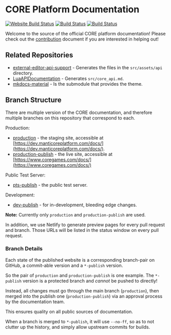 # CORE Platform Documentation

[![Website Build Status](https://api.netlify.com/api/v1/badges/c0780d7f-a678-49fd-b50e-ffe26f95147f/deploy-status)](https://app.netlify.com/sites/manticore-docs/deploys) [![Build Status](https://github.com/ManticoreGamesInc/platform-documentation/workflows/Build%20&%20Deploy%20(Production)/badge.svg)](https://github.com/ManticoreGamesInc/platform-documentation/actions?query=workflow%3A%22Build+%26+Deploy+%28Production%29%22) [![Build Status](https://github.com/ManticoreGamesInc/platform-documentation/workflows/Build%20&%20Deploy%20(Production-Publish)/badge.svg)](https://github.com/ManticoreGamesInc/platform-documentation/actions?query=workflow%3A%22Build+%26+Deploy+%28Production-Publish%29%22)


Welcome to the source of the official CORE platform documentation! Please check out the [contribution](CONTRIBUTING.MD) document if you are interested in
helping out!

## Related Repositories

- [external-editor-api-support](https://github.com/ManticoreGamesInc/external-editor-api-support) - Generates the files in the `src/assets/api` directory.
- [LuaAPIDocumentation](https://github.com/ManticoreGamesInc/LuaAPIDocumentation) - Generates `src/core_api.md`.
- [mkdocs-material](https://github.com/ManticoreGamesInc/mkdocs-material) - Is the submodule that provides the theme.

## Branch Structure

There are multiple version of the CORE documentation, and therefore multiple branches on this repository that correspond to each.

Production:

- [production](https://dev.manticoreplatform.com/docs/) - the staging site, accessible at [https://dev.manticoreplatform.com/docs/](https://dev.manticoreplatform.com/docs/).
- [production-publish](https://www.coregames.com/docs/) - the live site, accessible at [https://www.coregames.com/docs/](https://www.coregames.com/docs/)

Public Test Server:

- [pts-publish](https://pts-publish--manticore-docs.netlify.com/) - the public test server.

Development:

- [dev-publish](https://dev-publish--manticore-docs.netlify.com/) - for in-development, bleeding edge changes.

**Note:** Currently only `production` and `production-publish` are used.

In addition, we use Netlify to generate preview pages for every pull request and branch. Those URLs will be listed in the status window on every pull request.

### Branch Details

Each state of the published website is a corresponding branch-pair on GitHub, a commit-able version and a `*-publish` version.

So the pair of `production` and `production-publish` is one example. The `*-publish` version is a protected branch and _cannot_ be pushed to directly!

Instead, all changes must go through the main branch (`production`), then merged into the publish one (`production-publish`) via an approval process by the documentation team.

This ensures quality on all public sources of documentation.

When a branch is merged to `*-publish`, it will use `--no-ff`, so as to not clutter up the history, and simply allow upstream commits for builds.
